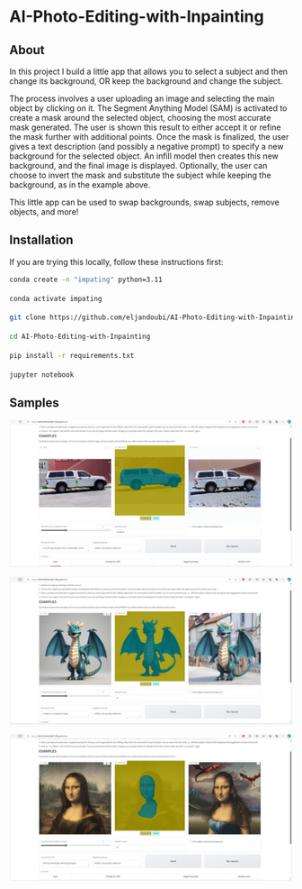 # AI-Photo-Editing-with-Inpainting

## About
In this project I build a little app that allows you to select a subject and then change its background, OR keep the background and change the subject.

The process involves a user uploading an image and selecting the main object by clicking on it. The Segment Anything Model (SAM) is activated to create a mask around the selected object, choosing the most accurate mask generated. The user is shown this result to either accept it or refine the mask further with additional points. Once the mask is finalized, the user gives a text description (and possibly a negative prompt) to specify a new background for the selected object. An infill model then creates this new background, and the final image is displayed. Optionally, the user can choose to invert the mask and substitute the subject while keeping the background, as in the example above.

This little app can be used to swap backgrounds, swap subjects, remove objects, and more!

## Installation

If you are trying this locally, follow these instructions first:

```bash
conda create -n "impating" python=3.11

conda activate impating

git clone https://github.com/eljandoubi/AI-Photo-Editing-with-Inpainting.git

cd AI-Photo-Editing-with-Inpainting

pip install -r requirements.txt

jupyter notebook
```

## Samples

![Car](car_in_mars.png)

![Dragon](dragon_village.png)

![Monalisa](monalisa_dragons.png)

